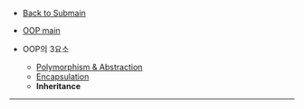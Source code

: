 - [Back to Submain](../../head.md)
- [OOP main](../oop.md)

- OOP의 3요소

  - [Polymorphism & Abstraction](polymorphism.md)
  - [Encapsulation](encapsulation.md)
  - **Inheritance**

---

